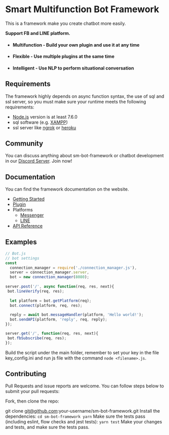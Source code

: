 # Smart Multifunction Bot Framework

This is a framework make you create chatbot more easily.

<b>Support FB and LINE platform.</b>

* #### Multifunction - Build your own plugin and use it at any time
* #### Flexible - Use multiple plugins at the same time
* #### Intelligent - Use NLP to perform situational conversation

## Requirements
The framework highly depends on async function syntax, the use of sql and ssl server, so you must make sure your runtime meets the following requirements:
* [Node.js](https://nodejs.org/en/) version is at least 7.6.0
* sql software (e.g. [XAMPP](https://www.apachefriends.org/zh_tw/index.html))
* ssl server like [ngrok](https://ngrok.com/) or [heroku](https://www.heroku.com/)

## Community

You can discuss anything about sm-bot-framework or chatbot development in our [Discord Server](https://discord.gg/dSXSemU). Join now!

## <a name="documentation"></a>Documentation

You can find the framework documentation on the website.

* [Getting Started](https://github.com/Mist-Rain/Bot-Framework/blob/master/docs/Getting-Started.md#getting-started)
* [Plugin](https://github.com/Mist-Rain/Bot-Framework/blob/master/docs/Plugin.md#plugin)
* Platforms
  * [Messenger](https://github.com/Mist-Rain/Bot-Framework/blob/master/docs/Platforms/Messenger.md#messenger)
  * [LINE](https://github.com/Mist-Rain/Bot-Framework/blob/master/docs/Platforms/LINE.md#line)
* [API Reference](https://github.com/Mist-Rain/Bot-Framework/blob/master/docs/API-Reference.md#api-reference)

## Examples

```javascript
// Bot.js
// bot settings
const
  connection_manager = require('./connection_manager.js'),
  server = connection_manager.server,
  bot = new connection_manager(8080);
  
server.post('/', async function(req, res, next){
 bot.lineVerify(req, res);
  
  let platform = bot.getPlatform(req);
  bot.connect(platform, req, res);
  
  reply = await bot.messageHandler(platform, 'Hello world!');
  bot.sendAPI(platform, 'reply', req, reply);
});

server.get('/', function(req, res, next){
 bot.fbSubscribe(req, res);
});
```
Build the script under the main folder, remember to set your key in the file key_config.ini and run js file with the command ``node <filename>.js``.
## Contributing
Pull Requests and issue reports are welcome. You can follow steps below to submit your pull requests:

Fork, then clone the repo:

git clone git@github.com:your-username/sm-bot-framework.git
Install the dependencies:
``
cd sm-bot-framework
yarn
``
Make sure the tests pass (including eslint, flow checks and jest tests):
``
yarn test
``
Make your changes and tests, and make sure the tests pass.
